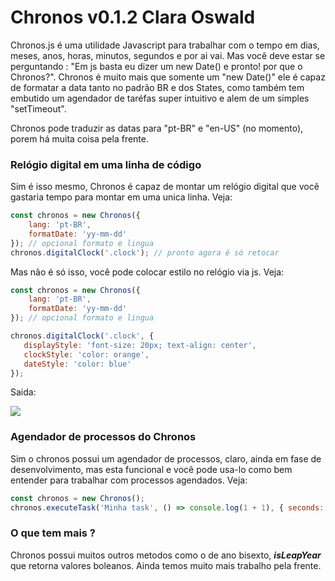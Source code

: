 # Chronos v0.1.2 Clara Oswald


Chronos.js é uma utilidade Javascript para trabalhar com o tempo em dias, meses, anos, horas, minutos, segundos e por ai vai. Mas você deve estar se perguntando : "Em js basta eu dizer um new Date() e pronto! por que o Chronos?".  Chronos é muito mais que somente um "new Date()" ele é capaz de formatar a data tanto no padrão BR e dos States, como também tem embutido um agendador de taréfas super intuitivo e alem de um simples "setTimeout".  

Chronos pode traduzir as datas  para "pt-BR" e "en-US" (no momento), porem há muita coisa pela frente.  

### Relógio digital em uma linha de código 

Sim é isso mesmo, Chronos é capaz de montar um relógio digital que você gastaria tempo para montar em uma unica linha. Veja:

```js
const chronos = new Chronos({    
    lang: 'pt-BR',
    formatDate: 'yy-mm-dd'  
}); // opcional formato e lingua
chronos.digitalClock('.clock'); // pronto agora é só retocar
```

Mas não  é só isso, você pode colocar estilo no relógio via js. Veja:

```js 
const chronos = new Chronos({    
    lang: 'pt-BR',
    formatDate: 'yy-mm-dd'  
}); // opcional formato e lingua

chronos.digitalClock('.clock', {
   displayStyle: 'font-size: 20px; text-align: center',
   clockStyle: 'color: orange',
   dateStyle: 'color: blue'
});
```

Saida:

<img src="iVBORw0KGgoAAAANSUhEUgAAATgAAABrCAYAAADjEp6HAAARFklEQVR4nO3beXRV1dkG8OeSCcGAJBIIVBKGAEEUiInMgwy2FhTqAFSgaVGq1AHUT5da0LjqYrVVhg8EFbBiRcEwOODwKYZhgVCZRCYxWAmhaAIkQBIwgSTv98fL6bnn3pvk3pAQs" />

### Agendador de processos do Chronos

Sim o chronos possui um agendador de processos, claro, ainda em fase de desenvolvimento, mas esta funcional e você pode usa-lo como bem entender para trabalhar com processos agendados. Veja:

```js
const chronos = new Chronos();
chronos.executeTask('Minha task', () => console.log(1 + 1), { seconds: 10 }); // nome, callback e tempo
```

### O que tem mais ?

Chronos possui muitos outros metodos como o de ano bisexto, ***isLeapYear*** que retorna valores boleanos. Ainda temos muito mais trabalho pela frente. 

